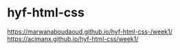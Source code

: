 # hyf-html-css
https://marwanaboudaoud.github.io/hyf-html-css-/week1/
https://acimanx.github.io/hyf-html-css/week1/
